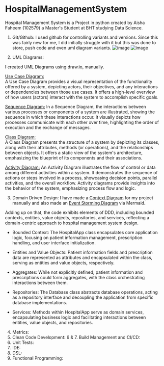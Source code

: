 # HospitalManagementSystem
Hospital Management System is a Project in python created by Aisha Faheem (102579) a Master's Student at BHT studying Data Science.

1. Git/Github:
   I used github for controlling variants and versions. Since this was fairly new for me, I did initially struggle with it but this was done to store, push code and even uml diagram variants.
![image](https://github.com/AishaFaheem/HospitalManagementSystem/assets/64909342/4964b90b-e028-4db4-8cbf-7dbc68d74609)
![image](https://github.com/AishaFaheem/HospitalManagementSystem/assets/64909342/ef36289e-c011-4867-a94c-4f10251d92a6)


2. UML Diagrams:
   
I created UML Diagrams using draw.io, manually.
   
[Use Case Diagram:](https://drive.google.com/file/d/1C8CwuUi2ikwfCBTvw4JreK1dGvGdz1bP/view?usp=sharing)  
A Use Case Diagram provides a visual representation of the functionality offered by a system, depicting actors, their objectives, and any interactions or dependencies between those use cases. It offers a high-level overview of how users (actors) interact with the system to accomplish specific goals.

[Sequence Diagram:](https://drive.google.com/file/d/1yZeZiP1Gu3jgwc8QjmWHAnJmd7GfYQoG/view?usp=sharing) 
In a Sequence Diagram, the interactions between various processes or components of a system are illustrated, showing the sequence in which these interactions occur. It visually depicts how processes communicate with each other over time, highlighting the order of execution and the exchange of messages.

[Class Diagram:](https://drive.google.com/file/d/14xqMyPHplQVmKomeD5NCnVyrb5p4PGbl/view?usp=sharing)  
A Class Diagram presents the structure of a system by depicting its classes, along with their attributes, methods (or operations), and the relationships between objects. It offers a static view of the system's architecture, emphasizing the blueprint of its components and their associations.

[Activity Diagram:](https://drive.google.com/file/d/1hzPOMeXhx_iHLX5nDVmyN57-fu2rObr7/view?usp=sharing)
An Activity Diagram illustrates the flow of control or data among different activities within a system. It demonstrates the sequence of actions or steps involved in a process, showcasing decision points, parallel activities, and the overall workflow. Activity diagrams provide insights into the behavior of the system, emphasizing process flow and logic.

3. Domain Driven Design:
I have made a [Context Diagram](https://drive.google.com/file/d/1xaLQFyUG9PUT4wXm8WZ89wdPQFA-CKCe/view?usp=sharing) for my project manually and also made an [Event Storming Diagram](https://www.mermaidchart.com/raw/e5abad4e-62e8-478c-8d51-6fbd40eebb18?theme=light&version=v0.1&format=svg) via Mermaid.

Adding up on that, the code exhibits elements of DDD, including bounded contexts, entities, value objects, repositories, and services, reflecting a domain-centric approach to hospital management system design.

- Bounded Context: The HospitalApp class encapsulates core application logic, focusing on patient information management, prescription handling, and user interface initialization.

- Entities and Value Objects: Patient information fields and prescription data are represented as attributes and encapsulated within the class, serving as entities and value objects, respectively.

- Aggregates: While not explicitly defined, patient information and prescriptions could form aggregates, with the class orchestrating interactions between them.

- Repositories: The Database class abstracts database operations, acting as a repository interface and decoupling the application from specific database implementations.

- Services: Methods within HospitalApp serve as domain services, encapsulating business logic and facilitating interactions between entities, value objects, and repositories.

4. Metrics:
5. Clean Code Development:
6 & 7. Build Management and CI/CD:
8. Unit Tests:
9. IDE:
10. DSL:
11. Functional Programming:













